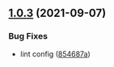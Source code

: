 ## [1.0.3](https://github.com/arfcodes/react-pagination/compare/v1.0.2...v1.0.3) (2021-09-07)


### Bug Fixes

* lint config ([854687a](https://github.com/arfcodes/react-pagination/commit/854687a0ff7b94961092c0ec185dc3693c8ee19f))
